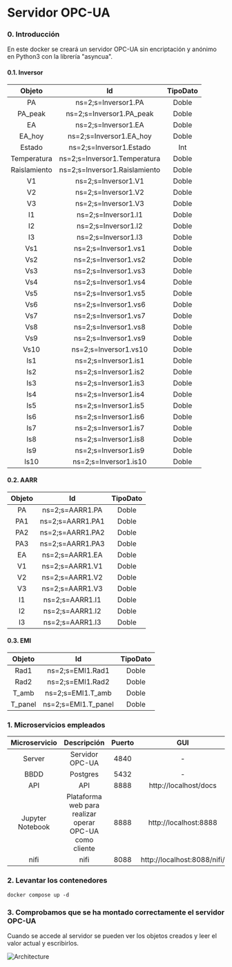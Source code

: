 # Servidor OPC-UA

### 0. Introducción

En este docker se creará un servidor OPC-UA sin encriptación y anónimo en Python3 con la librería "asyncua".

#### 0.1. Inversor

| Objeto | Id | TipoDato |
| :----: | :----: | :----: |
| PA | ns=2;s=Inversor1.PA | Doble |
| PA_peak | ns=2;s=Inversor1.PA_peak | Doble |
| EA | ns=2;s=Inversor1.EA | Doble |
| EA_hoy | ns=2;s=Inversor1.EA_hoy | Doble |
| Estado | ns=2;s=Inversor1.Estado | Int |
| Temperatura | ns=2;s=Inversor1.Temperatura | Doble |
| Raislamiento | ns=2;s=Inversor1.Raislamiento | Doble |
| V1 | ns=2;s=Inversor1.V1 | Doble |
| V2 | ns=2;s=Inversor1.V2 | Doble |
| V3 | ns=2;s=Inversor1.V3 | Doble |
| I1 | ns=2;s=Inversor1.I1 | Doble |
| I2 | ns=2;s=Inversor1.I2 | Doble |
| I3 | ns=2;s=Inversor1.I3 | Doble |
| Vs1 | ns=2;s=Inversor1.vs1 | Doble |
| Vs2 | ns=2;s=Inversor1.vs2 | Doble |
| Vs3 | ns=2;s=Inversor1.vs3 | Doble |
| Vs4 | ns=2;s=Inversor1.vs4 | Doble |
| Vs5 | ns=2;s=Inversor1.vs5 | Doble |
| Vs6 | ns=2;s=Inversor1.vs6 | Doble |
| Vs7 | ns=2;s=Inversor1.vs7 | Doble |
| Vs8 | ns=2;s=Inversor1.vs8 | Doble |
| Vs9 | ns=2;s=Inversor1.vs9 | Doble |
| Vs10 | ns=2;s=Inversor1.vs10 | Doble |
| Is1 | ns=2;s=Inversor1.is1 | Doble |
| Is2 | ns=2;s=Inversor1.is2 | Doble |
| Is3 | ns=2;s=Inversor1.is3 | Doble |
| Is4 | ns=2;s=Inversor1.is4 | Doble |
| Is5 | ns=2;s=Inversor1.is5 | Doble |
| Is6 | ns=2;s=Inversor1.is6 | Doble |
| Is7 | ns=2;s=Inversor1.is7 | Doble |
| Is8 | ns=2;s=Inversor1.is8 | Doble |
| Is9 | ns=2;s=Inversor1.is9 | Doble |
| Is10 | ns=2;s=Inversor1.is10 | Doble |

#### 0.2. AARR

| Objeto | Id | TipoDato |
| :----: | :----: | :----: |
| PA | ns=2;s=AARR1.PA | Doble |
| PA1 | ns=2;s=AARR1.PA1 | Doble |
| PA2 | ns=2;s=AARR1.PA2 | Doble |
| PA3 | ns=2;s=AARR1.PA3 | Doble |
| EA | ns=2;s=AARR1.EA | Doble |
| V1 | ns=2;s=AARR1.V1 | Doble |
| V2 | ns=2;s=AARR1.V2 | Doble |
| V3 | ns=2;s=AARR1.V3 | Doble |
| I1 | ns=2;s=AARR1.I1 | Doble |
| I2 | ns=2;s=AARR1.I2 | Doble |
| I3 | ns=2;s=AARR1.I3 | Doble |

#### 0.3. EMI

| Objeto | Id | TipoDato |
| :----: | :----: | :----: |
| Rad1 | ns=2;s=EMI1.Rad1 | Doble |
| Rad2 | ns=2;s=EMI1.Rad2 | Doble |
| T_amb | ns=2;s=EMI1.T_amb | Doble |
| T_panel | ns=2;s=EMI1.T_panel | Doble |

### 1. Microservicios empleados

| Microservicio      | Descripción | Puerto | GUI |
| :----:             |    :----:   |    :----:   |   :----:   |
| Server    | Servidor OPC-UA        | 4840 | - |
| BBDD    | Postgres        | 5432 | - |
| API   | API  | 8888 | http://localhost/docs |
| Jupyter Notebook   | Plataforma web para realizar operar OPC-UA como cliente  | 8888 | http://localhost:8888 |
| nifi   | nifi | 8088 | http://localhost:8088/nifi/ |

### 2. Levantar los contenedores
```docker compose up -d```

### 3. Comprobamos que se ha montado correctamente el servidor OPC-UA

Cuando se accede al servidor se pueden ver los objetos creados y leer el valor actual y escribirlos. 

![Architecture](pics/pantallazo1.png)